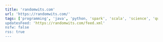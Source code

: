 ```yaml
---
title: 'randomwits.com'
url: 'https://randomwits.com/'
tags: ['programming', 'java', 'python, 'spark', 'scala', 'science', 'quotes', 'opinion', 'poetry']
updatesFeed: 'https://randomwits.com/feed.xml'
nsfw: false
rss: true
---
```

